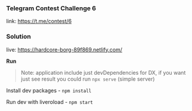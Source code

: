 ### Telegram Contest Challenge 6

link: https://t.me/contest/6

### Solution

live: https://hardcore-borg-89f869.netlify.com/

**Run**

> Note: application include just devDependencies for DX, if you want
> just see result you could run `npx serve` (simple server)

Install dev packages - `npm install`

Run dev with liveroload - `npm start`
